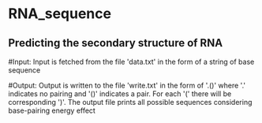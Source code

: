 # RNA_sequence
## Predicting the secondary structure of RNA

#Input:
Input is fetched from the file 'data.txt' in the form of a string of base sequence

#Output:
Output is written to the file 'write.txt' in the form of '.()' where '.' indicates no pairing and '()' indicates a pair. For each '(' there will be corresponding ')'. The output file prints all possible sequences considering base-pairing energy effect

